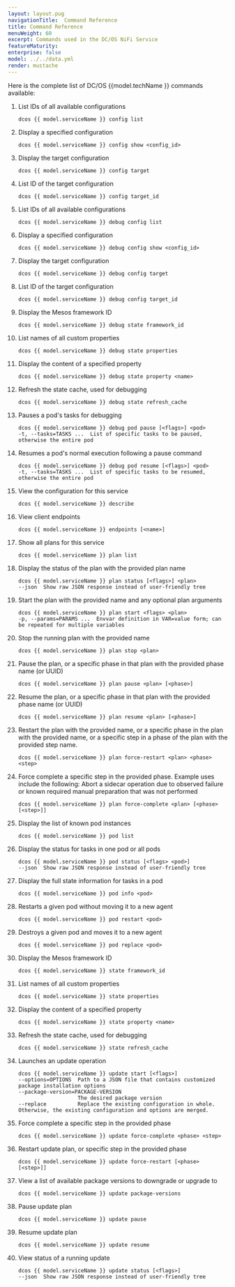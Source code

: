 ```yaml
---
layout: layout.pug
navigationTitle:  Command Reference
title: Command Reference
menuWeight: 60
excerpt: Commands used in the DC/OS NiFi Service
featureMaturity:
enterprise: false
model: ../../data.yml
render: mustache
---
```



Here is the complete list of DC/OS {{model.techName }} commands available:

1. List IDs of all available configurations

    ```shell
    dcos {{ model.serviceName }} config list
    ```
2. Display a specified configuration   

    ```shell
    dcos {{ model.serviceName }} config show <config_id>
    ```  
3. Display the target configuration    

    ```shell
    dcos {{ model.serviceName }} config target
    ```
4. List ID of the target configuration      

    ```shell
    dcos {{ model.serviceName }} config target_id
    ```
5. List IDs of all available configurations     

    ```shell
    dcos {{ model.serviceName }} debug config list
    ```
6. Display a specified configuration       

    ```shell
    dcos {{ model.serviceName }} debug config show <config_id>
    ```      
7. Display the target configuration

    ```shell
    dcos {{ model.serviceName }} debug config target
    ```
8. List ID of the target configuration   

    ```shell
    dcos {{ model.serviceName }} debug config target_id
    ```
9. Display the Mesos framework ID   

    ```shell
    dcos {{ model.serviceName }} debug state framework_id
    ```
10. List names of all custom properties  

    ```shell
    dcos {{ model.serviceName }} debug state properties
    ```
11. Display the content of a specified property      

    ```shell
    dcos {{ model.serviceName }} debug state property <name>
    ```        
12. Refresh the state cache, used for debugging

    ```shell
    dcos {{ model.serviceName }} debug state refresh_cache
    ```
13. Pauses a pod's tasks for debugging      

    ```shell
    dcos {{ model.serviceName }} debug pod pause [<flags>] <pod>           
    -t, --tasks=TASKS ...  List of specific tasks to be paused, otherwise the entire pod
    ```
14. Resumes a pod's normal execution following a pause command

    ```shell
    dcos {{ model.serviceName }} debug pod resume [<flags>] <pod>         
    -t, --tasks=TASKS ...  List of specific tasks to be resumed, otherwise the entire pod
    ```         
15. View the configuration for this service

    ```shell
    dcos {{ model.serviceName }} describe
    ```
16. View client endpoints   

    ```shell  
    dcos {{ model.serviceName }} endpoints [<name>]
    ```
17. Show all plans for this service    

    ```shell  
    dcos {{ model.serviceName }} plan list
    ```    
18. Display the status of the plan with the provided plan name

    ```shell
    dcos {{ model.serviceName }} plan status [<flags>] <plan>   
    --json  Show raw JSON response instead of user-friendly tree
    ```    
19. Start the plan with the provided name and any optional plan arguments

    ```shell
    dcos {{ model.serviceName }} plan start <flags> <plan>
    -p, --params=PARAMS ...  Envvar definition in VAR=value form; can be repeated for multiple variables
    ```      
20. Stop the running plan with the provided name

    ```shell
    dcos {{ model.serviceName }} plan stop <plan>
    ```          
21. Pause the plan, or a specific phase in that plan with the provided phase name (or UUID)

    ```shell
    dcos {{ model.serviceName }} plan pause <plan> [<phase>]
    ```               
22. Resume the plan, or a specific phase in that plan with the provided phase name (or UUID)

    ```shell
    dcos {{ model.serviceName }} plan resume <plan> [<phase>]
    ```    
23. Restart the plan with the provided name, or a specific phase in the plan with the provided name, or a specific step in a              phase of the plan with the provided step name.   

    ```shell
    dcos {{ model.serviceName }} plan force-restart <plan> <phase> <step>
    ```       
24. Force complete a specific step in the provided phase. Example uses include the following: Abort a sidecar operation due to observed failure or known required manual preparation that was not performed

    ```shell
    dcos {{ model.serviceName }} plan force-complete <plan> [<phase> [<step>]]
    ```   

25. Display the list of known pod instances                 

    ```shell
    dcos {{ model.serviceName }} pod list
    ```   

26. Display the status for tasks in one pod or all pods  

    ```shell
    dcos {{ model.serviceName }} pod status [<flags> <pod>]
    --json  Show raw JSON response instead of user-friendly tree
    ```        

27. Display the full state information for tasks in a pod

    ```shell
    dcos {{ model.serviceName }} pod info <pod>
    ```      

28. Restarts a given pod without moving it to a new agent

    ```shell
    dcos {{ model.serviceName }} pod restart <pod>
    ```      
29. Destroys a given pod and moves it to a new agent  

    ```shell
    dcos {{ model.serviceName }} pod replace <pod>
    ```      

30. Display the Mesos framework ID

    ```shell
    dcos {{ model.serviceName }} state framework_id
    ```  
31. List names of all custom properties

    ```shell
    dcos {{ model.serviceName }} state properties
    ```  

32. Display the content of a specified property

    ```shell
    dcos {{ model.serviceName }} state property <name>
    ```   

33. Refresh the state cache, used for debugging     

    ```shell
    dcos {{ model.serviceName }} state refresh_cache
    ```     
34. Launches an update operation

    ```shell
    dcos {{ model.serviceName }} update start [<flags>]
    --options=OPTIONS  Path to a JSON file that contains customized package installation options
    --package-version=PACKAGE-VERSION  
                       The desired package version
    --replace          Replace the existing configuration in whole. Otherwise, the existing configuration and options are merged.
    ```     

35. Force complete a specific step in the provided phase

    ```shell
    dcos {{ model.serviceName }} update force-complete <phase> <step>
    ```         

36. Restart update plan, or specific step in the provided phase

    ```shell
    dcos {{ model.serviceName }} update force-restart [<phase> [<step>]]
    ```

35. View a list of available package versions to downgrade or upgrade to

    ```shell
    dcos {{ model.serviceName }} update package-versions
    ```     

36. Pause update plan

    ```shell
    dcos {{ model.serviceName }} update pause
    ```  
37. Resume update plan

    ```shell
    dcos {{ model.serviceName }} update resume
    ```  

38. View status of a running update   

    ```shell
    dcos {{ model.serviceName }} update status [<flags>]
    --json  Show raw JSON response instead of user-friendly tree
    ```               

